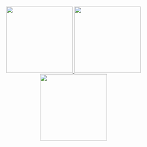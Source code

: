 <br>
<p align="center">
<a href="https://github.com/thefakewater">
  <img height="180em" src="https://github-readme-stats-eight-theta.vercel.app/api?username=thefakewater&show_icons=true&theme=dark&include_all_commits=true&locale=en"/>
  <img height="180em" src="https://github-readme-stats-eight-theta.vercel.app/api/top-langs/?username=thefakewater&layout=compact&langs_count=8&theme=dark&locale=en&hide=html,c,javascript"/>
  <img height="180em" src="https://github-readme-stats.vercel.app/api/wakatime?username=thefakewater&theme=dark"/>
</a>
  
</p>
